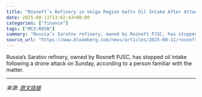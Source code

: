```yaml
---
title: "Rosneft’s Refinery in Volga Region Halts Oil Intake After Attack"
date: 2025-08-11T13:02:43+08:00
categories: ["finance"]
tags: ["MCX:ROSN"]
summary: "Russia’s Saratov refinery, owned by Rosneft PJSC, has stopped oil intake following a drone attack on Sunday, according to a person familiar with the matter."
source_url: "https://www.bloomberg.com/news/articles/2025-08-11/rosneft-s-refinery-in-volga-region-halts-oil-intake-after-attack"
---
```


Russia’s Saratov refinery, owned by Rosneft PJSC, has stopped oil intake following a drone attack on Sunday, according to a person familiar with the matter.

---

*来源: [原文链接](https://www.bloomberg.com/news/articles/2025-08-11/rosneft-s-refinery-in-volga-region-halts-oil-intake-after-attack)*
